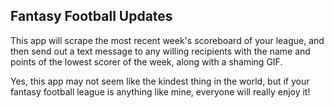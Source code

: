 ## Fantasy Football Updates
This app will scrape the most recent week's scoreboard of your league, and then send out a text message to any
willing recipients with the name and points of the lowest scorer of the week, along with a shaming GIF.

Yes, this app may not seem like the kindest thing in the world, but if your fantasy football league is anything like mine,
everyone will really enjoy it!
